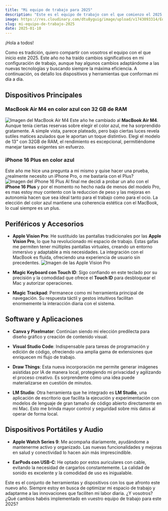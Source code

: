 ```yaml
---
title: "Mi equipo de trabajo para 2025"
description: "Este es el equipo de trabajo con el que comienzo el 2025."
image: https://res.cloudinary.com/dtu8yguig/image/upload/v1743093314/Equipo_Trabajo_2025_jkmxkh.webp
slug: mi-equipo-de-trabajo-2025
date: 2025-01-10
---
```


¡Hola a todos!

Como es tradición, quiero compartir con vosotros el equipo con el que inicio este 2025. Este año no ha traído cambios significativos en mi configuración de trabajo, aunque hay algunos cambios adaptándome a las nuevas tecnologías y buscando siempre la máxima eficiencia. A continuación, os detallo los dispositivos y herramientas que conforman mi día a día.

## Dispositivos Principales

### MacBook Air M4 en color azul con 32 GB de RAM
![Imagen del MacBook Air M4](https://res.cloudinary.com/dtu8yguig/image/upload/v1743093595/Apple-MacBook-Air-hero-250305_big.jpg.large_m2zbfy.jpg)
Este año he cambiado al **MacBook Air M4**. Aunque tenía ciertas reservas sobre elegir el color azul, me ha sorprendido gratamente. A simple vista, parece plateado, pero bajo ciertas luces revela sutiles matices azulados que le aportan un toque distintivo. Elegi el modelo de 13" con 32GB de RAM, el rendimiento es excepcional, permitiéndome manejar tareas exigentes sin esfuerzo.

### iPhone 16 Plus en color azul

Este año me hice una pregunta a mi mismo y quise hacer una prueba, ¿realmente necesito un iPhone Pro, o me bastaria con el Plus?
![Imagen del iPhone 16 Plus](https://res.cloudinary.com/dtu8yguig/image/upload/v1743093748/Captura_de_pantalla_2025-03-27_a_las_12.41.51_p._m._uqgu9r.png)
Al final me decidi a probar un año con el **iPhone 16 Plus** y por el momento no hecho nada de menos del modelo Pro, es mas estoy muy contento con la reduccion de peso y las mejoras en autonomía hacen que sea ideal tanto para el trabajo como para el ocio. La elección del color azul mantiene una coherencia estética con el MacBook, lo cual siempre es un plus.

## Periféricos y Accesorios

- **Apple Vision Pro**: He sustituido las pantallas tradicionales por las **Apple Vision Pro**, lo que ha revolucionado mi espacio de trabajo. Estas gafas me permiten tener múltiples pantallas virtuales, creando un entorno inmersivo y adaptable a mis necesidades. La integración con el MacBook es fluida, ofreciendo una experiencia de usuario sin precedentes.
![Imagen de las Apple Vision Pro](https://res.cloudinary.com/dtu8yguig/image/upload/v1743093837/Apple_Vision_Pro_VR_headset_vf4zd2.webp)


- **Magic Keyboard con Touch ID**: Sigo confiando en este teclado por su precisión y la comodidad que ofrece el **Touch ID** para desbloquear el Mac y autorizar operaciones.

- **Magic Trackpad**: Permanece como mi herramienta principal de navegación. Su respuesta táctil y gestos intuitivos facilitan enormemente la interacción diaria con el sistema.

## Software y Aplicaciones

- **Canva y Pixelmator**: Continúan siendo mi elección predilecta para diseño gráfico y creación de contenido visual.

- **Visual Studio Code**: Indispensable para tareas de programación y edición de código, ofreciendo una amplia gama de extensiones que enriquecen mi flujo de trabajo.

- **Draw Things**: Esta nueva incorporación me permite generar imágenes asistidas por IA de manera local, protegiendo mi privacidad y agilizando el proceso creativo. Es sorprendente cómo una idea puede materializarse en cuestión de minutos.

- **LM Studio**: Otra herramienta que he integrado es **LM Studio**, una aplicación de escritorio que facilita la ejecución y experimentación con modelos de lenguaje de gran tamaño de código abierto directamente en mi Mac. Esto me brinda mayor control y seguridad sobre mis datos al operar de forma local.

## Dispositivos Portátiles y Audio

- **Apple Watch Series 9**: Me acompaña diariamente, ayudándome a mantenerme activo y organizado. Las nuevas funcionalidades y mejoras en salud y conectividad lo hacen aún más imprescindible.

- **EarPods con USB-C**: He optado por estos auriculares con cable, evitando la necesidad de cargarlos constantemente. La calidad de sonido es excelente y la comodidad de uso es inigualable.

Este es el conjunto de herramientas y dispositivos con los que afronto este nuevo año. Siempre estoy en busca de optimizar mi espacio de trabajo y adaptarme a las innovaciones que faciliten mi labor diaria. ¿Y vosotros? ¿Qué cambios habéis implementado en vuestro equipo de trabajo para este 2025?